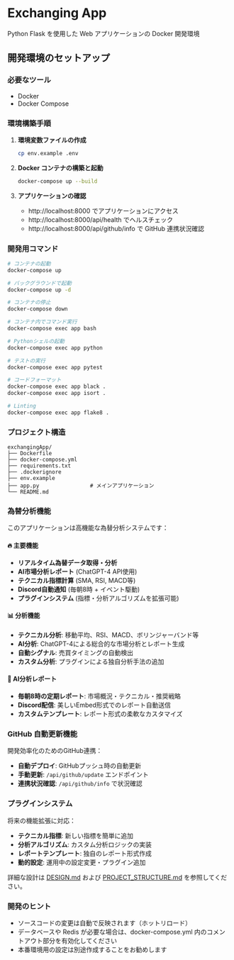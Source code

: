# Exchanging App

Python Flask を使用した Web アプリケーションの Docker 開発環境

## 開発環境のセットアップ

### 必要なツール

- Docker
- Docker Compose

### 環境構築手順

1. **環境変数ファイルの作成**

   ```bash
   cp env.example .env
   ```

2. **Docker コンテナの構築と起動**

   ```bash
   docker-compose up --build
   ```

3. **アプリケーションの確認**
   - http://localhost:8000 でアプリケーションにアクセス
   - http://localhost:8000/api/health でヘルスチェック
   - http://localhost:8000/api/github/info で GitHub 連携状況確認

### 開発用コマンド

```bash
# コンテナの起動
docker-compose up

# バックグラウンドで起動
docker-compose up -d

# コンテナの停止
docker-compose down

# コンテナ内でコマンド実行
docker-compose exec app bash

# Pythonシェルの起動
docker-compose exec app python

# テストの実行
docker-compose exec app pytest

# コードフォーマット
docker-compose exec app black .
docker-compose exec app isort .

# Linting
docker-compose exec app flake8 .
```

### プロジェクト構造

```
exchangingApp/
├── Dockerfile
├── docker-compose.yml
├── requirements.txt
├── .dockerignore
├── env.example
├── app.py                # メインアプリケーション
└── README.md
```

### 為替分析機能

このアプリケーションは高機能な為替分析システムです：

#### 🔥 主要機能
- **リアルタイム為替データ取得・分析**
- **AI市場分析レポート** (ChatGPT-4 API使用)
- **テクニカル指標計算** (SMA, RSI, MACD等)
- **Discord自動通知** (毎朝8時 + イベント駆動)
- **プラグインシステム** (指標・分析アルゴリズムを拡張可能)

#### 📊 分析機能
- **テクニカル分析**: 移動平均、RSI、MACD、ボリンジャーバンド等
- **AI分析**: ChatGPT-4による総合的な市場分析とレポート生成
- **自動シグナル**: 売買タイミングの自動検出
- **カスタム分析**: プラグインによる独自分析手法の追加

#### 🤖 AI分析レポート
- **毎朝8時の定期レポート**: 市場概況・テクニカル・推奨戦略
- **Discord配信**: 美しいEmbed形式でのレポート自動送信
- **カスタムテンプレート**: レポート形式の柔軟なカスタマイズ

### GitHub 自動更新機能

開発効率化のためのGitHub連携：
- **自動デプロイ**: GitHubプッシュ時の自動更新
- **手動更新**: `/api/github/update` エンドポイント
- **連携状況確認**: `/api/github/info` で状況確認

### プラグインシステム

将来の機能拡張に対応：
- **テクニカル指標**: 新しい指標を簡単に追加
- **分析アルゴリズム**: カスタム分析ロジックの実装
- **レポートテンプレート**: 独自のレポート形式作成
- **動的設定**: 運用中の設定変更・プラグイン追加

詳細な設計は [DESIGN.md](DESIGN.md) および [PROJECT_STRUCTURE.md](PROJECT_STRUCTURE.md) を参照してください。

### 開発のヒント

- ソースコードの変更は自動で反映されます（ホットリロード）
- データベースや Redis が必要な場合は、docker-compose.yml 内のコメントアウト部分を有効化してください
- 本番環境用の設定は別途作成することをお勧めします
